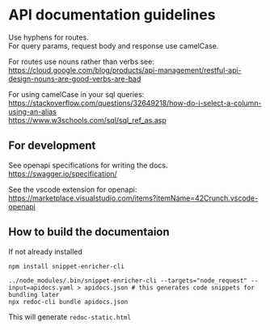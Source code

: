 # API documentation guidelines
Use hyphens for routes.\
For query params, request body and response use camelCase.

For routes use nouns rather than verbs see:
https://cloud.google.com/blog/products/api-management/restful-api-design-nouns-are-good-verbs-are-bad

For using camelCase in your sql queries:\
https://stackoverflow.com/questions/32649218/how-do-i-select-a-column-using-an-alias \
https://www.w3schools.com/sql/sql_ref_as.asp

## For development 
See openapi specifications for writing the docs. https://swagger.io/specification/

See the vscode extension for openapi:
https://marketplace.visualstudio.com/items?itemName=42Crunch.vscode-openapi

## How to build the documentaion
If not already installed
```
npm install snippet-enricher-cli
```

```
../node_modules/.bin/snippet-enricher-cli --targets="node_request" --input=apidocs.yaml > apidocs.json # this generates code snippets for bundling later
npx redoc-cli bundle apidocs.json
```
This will generate `redoc-static.html`
